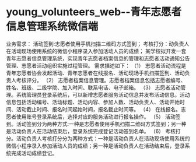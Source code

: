 # young_volunteers_web--青年志愿者信息管理系统微信端
业务需求：
活动签到:志愿者使用手机扫描二维码方式签到；
考核打分：动负责人在活动现场使用系统的微信小程序录入参加活动人员的成绩；
          某学校拟开发一套青年志愿者信息管理系统，实现青年志愿者档案信息的管理和志愿者活动通知公告管理、志愿者活动组织实施过程管理。 需求描述如下： （1） 志愿者活动流程是青年志愿者协会发起活动、青年志愿者在线报名、活动现场手机扫描签到、活动负责人考核评分。 （2） 志愿者档案信息管理。志愿者档案信息包括志愿者编号、姓名、班级、二级学院、加入时间、联系电话、电子邮箱。 （3） 志愿者活动管理。系统管理员登录系统后，可以新增志愿者服务活动信息并发布活动信息。活动信息包括活动编号、活动标题、活动内容、参加人数、活动负责人、活动开始时间、活动截止时间、报名时间起始时间，报名截止时间等。 （4） 在线报名。志愿者使用账号登录系统后，选择对应的服务活动进行报名操作。 （5） 活动签到。活动签到分为两种方式:一种是志愿者使用手机扫描二维码方式签到；另一种是活动负责人在活动结束后，登录系统完成登记活动签到名单。 （6） 考核打分。活动负责人考核打分分为两种方式：一种是活动负责人在活动现场使用系统的微信小程序录入参加活动人员的成绩；另一种是活动负责人在活动结束后，登录系统完成活动成绩登记。
